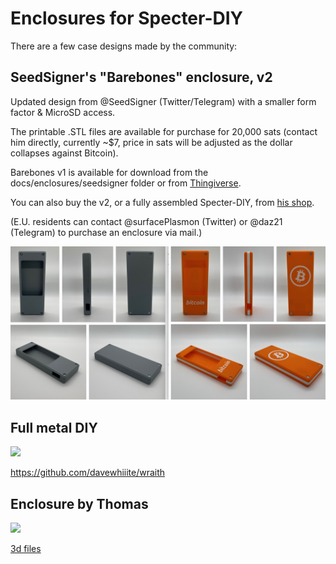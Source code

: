 # Enclosures for Specter-DIY

There are a few case designs made by the community:

## SeedSigner's "Barebones" enclosure, v2

Updated design from @SeedSigner (Twitter/Telegram) with a smaller form factor & MicroSD access.

The printable .STL files are available for purchase for 20,000 sats (contact him directly, currently ~$7, price in sats will be adjusted as the dollar collapses against Bitcoin).

Barebones v1 is available for download from the docs/enclosures/seedsigner folder or from [Thingiverse](https://www.thingiverse.com/thing:4680700).

You can also buy the v2, or a fully assembled Specter-DIY, from [his shop](https://btc-hardware-solutions.square.site/).

(E.U. residents can contact @surfacePlasmon (Twitter) or @daz21 (Telegram) to purchase an enclosure via mail.)

![](../pictures/gallery/barebones_v2.png)



## Full metal DIY

![](../pictures/gallery/davewhiiite.jpg)

https://github.com/davewhiiite/wraith

## Enclosure by Thomas

![](../pictures/gallery/thomas.jpg)

[3d files](./thomas)
